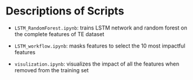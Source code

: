 # Descriptions of Scripts

- `LSTM_RandomForest.ipynb`: trains LSTM network and random forest on the complete features of TE dataset

- `LSTM_workflow.ipynb`: masks features to select the 10 most impactful features

- `visulization.ipynb`: visualizes the impact of all the features when removed from the training set 
